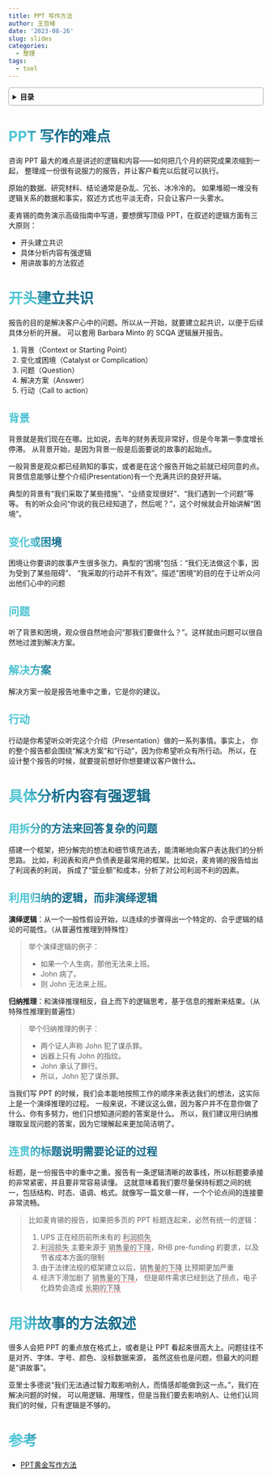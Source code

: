 ```yaml
---
title: PPT 写作方法
author: 王哲峰
date: '2023-08-26'
slug: slides
categories:
  - 整理
tags:
  - tool
---
```


<style>
h1 {
    background-color: #2B90B6;
    background-image: linear-gradient(45deg, #4EC5D4 10%, #146b8c 20%);
    background-size: 100%;
    -webkit-background-clip: text;
    -moz-background-clip: text;
    -webkit-text-fill-color: transparent;
    -moz-text-fill-color: transparent;
}
h2 {
    background-color: #2B90B6;
    background-image: linear-gradient(45deg, #4EC5D4 10%, #146b8c 20%);
    background-size: 100%;
    -webkit-background-clip: text;
    -moz-background-clip: text;
    -webkit-text-fill-color: transparent;
    -moz-text-fill-color: transparent;
}
h3 {
    background-color: #2B90B6;
    background-image: linear-gradient(45deg, #4EC5D4 10%, #146b8c 20%);
    background-size: 100%;
    -webkit-background-clip: text;
    -moz-background-clip: text;
    -webkit-text-fill-color: transparent;
    -moz-text-fill-color: transparent;
}
details {
    border: 1px solid #aaa;
    border-radius: 4px;
    padding: .5em .5em 0;
}
summary {
    font-weight: bold;
    margin: -.5em -.5em 0;
    padding: .5em;
}
details[open] {
    padding: .5em;
}
details[open] summary {
    border-bottom: 1px solid #aaa;
    margin-bottom: .5em;
}
</style>

<details><summary>目录</summary><p>

- [PPT 写作的难点](#ppt-写作的难点)
- [开头建立共识](#开头建立共识)
    - [背景](#背景)
    - [变化或困境](#变化或困境)
    - [问题](#问题)
    - [解决方案](#解决方案)
    - [行动](#行动)
- [具体分析内容有强逻辑](#具体分析内容有强逻辑)
    - [用拆分的方法来回答复杂的问题](#用拆分的方法来回答复杂的问题)
    - [利用归纳的逻辑，而非演绎逻辑](#利用归纳的逻辑而非演绎逻辑)
    - [连贯的标题说明需要论证的过程](#连贯的标题说明需要论证的过程)
- [用讲故事的方法叙述](#用讲故事的方法叙述)
- [参考](#参考)
</p></details><p></p>

# PPT 写作的难点

咨询 PPT 最大的难点是讲述的逻辑和内容——如何把几个月的研究成果浓缩到一起，
整理成一份很有说服力的报告，并让客户看完以后就可以执行。

原始的数据、研究材料、结论通常是杂乱、冗长、冰冷冷的。
如果堆砌一堆没有逻辑关系的数据和事实，叙述方式也平淡无奇，只会让客户一头雾水。

麦肯锡的商务演示高级指南中写道，要想撰写顶级 PPT，在叙述的逻辑方面有三大原则：

* 开头建立共识
* 具体分析内容有强逻辑
* 用讲故事的方法叙述

# 开头建立共识

报告的目的是解决客户心中的问题。所以从一开始，就要建立起共识，以便于后续具体分析的开展。
可以套用 Barbara Minto 的 SCQA 逻辑展开报告。

1. 背景（Context or Starting Point）
2. 变化或困境（Catalyst or Complication）
3. 问题（Question）
4. 解决方案（Answer）
5. 行动（Call to action）

## 背景

背景就是我们现在在哪。比如说，去年的财务表现非常好，但是今年第一季度增长停滞。
从背景开始，是因为背景一般是后面要说的故事的起始点。

一般背景是观众都已经熟知的事实，或者是在这个报告开始之前就已经同意的点。
背景信息能够让整个介绍(Presentation)有一个充满共识的良好开端。

典型的背景有“我们采取了某些措施”、“业绩变现很好”、“我们遇到一个问题”等等。
有的听众会问“你说的我已经知道了，然后呢？”，这个时候就会开始讲解“困境”。

## 变化或困境 

困境让你要讲的故事产生很多张力。典型的“困境”包括：“我们无法做这个事，因为受到了某些阻碍”、
“我采取的行动并不有效”。描述"困境”的目的在于让听众问出他们心中的问题

## 问题

听了背景和困境，观众很自然地会问“那我们要做什么？”。这样就由问题可以很自然地过渡到解决方案。

## 解决方案

解决方案一般是报告地重中之重，它是你的建议。

## 行动

行动是你希望听众听完这个介绍（Presentation）做的一系列事情。事实上，
你的整个报告都会围绕“解决方案”和“行动”，因为你希望听众有所行动。
所以，在设计整个报告的时候，就要提前想好你想要建议客户做什么。

# 具体分析内容有强逻辑

## 用拆分的方法来回答复杂的问题

搭建一个框架，把分解完的想法和细节填充进去，能清晰地向客户表达我们的分析思路。
比如，利润表和资产负债表是最常用的框架。比如说，麦肯锡的报告给出了利润表的利润，
拆成了“营业额”和成本，分析了对公司利润不利的因素。

## 利用归纳的逻辑，而非演绎逻辑

**演绎逻辑**：从一个一般性假设开始，以连续的步骤得出一个特定的、合乎逻辑的结论的可能性。（从普遍性推理到特殊性）

> 举个演绎逻辑的例子：
> 
> * 如果一个人生病，那他无法来上班。
> * John 病了。
> * 则 John 无法来上班。

**归纳推理**：和演绎推理相反，自上而下的逻辑思考，基于信息的推断来结束。（从特殊性推理到普遍性）

> 举个归纳推理的例子：
> 
> * 两个证人声称 John 犯了谋杀罪。
> * 凶器上只有 John 的指纹。
> * John 承认了罪行。
> * 所以，John 犯了谋杀罪。

当我们写 PPT 的时候，我们会本能地按照工作的顺序来表达我们的想法，这实际上是一个演绎推理的过程。
一般来说，不建议这么做，因为客户并不在意你做了什么、你有多努力，他们只想知道问题的答案是什么。
所以，我们建议用归纳推理取呈现问题的答案，因为它理解起来更加简洁明了。

## 连贯的标题说明需要论证的过程

标题，是一份报告中的重中之重。报告有一条逻辑清晰的故事线，所以标题要承接的非常紧密，并且要非常容易读懂。
这就意味着我们要尽量保持标题之间的统一，包括结构、时态、语调、格式。就像写一篇文章一样，一个个论点间的连接要非常流畅。

> 比如麦肯锡的报告，如果把多页的 PPT 标题连起来，必然有统一的逻辑：
> 
> 1. UPS 正在经历前所未有的 <span style='border-bottom:1.5px dashed red;'>利润损失</span>
> 2. <span style='border-bottom:1.5px dashed red;'>利润损失</span> 主要来源于 <span style='border-bottom:1.5px dashed red;'>销售量的下降</span>，RHB pre-funding 的要求，以及节省成本方面的限制
> 3. 由于法律法规的框架建立以后，<span style='border-bottom:1.5px dashed red;'>销售量的下降</span> 比预期更加严重
> 4. 经济下滑加剧了 <span style='border-bottom:1.5px dashed red;'>销售量的下降</span>，
>    但是邮件需求已经到达了拐点，电子化趋势会造成 <span style='border-bottom:1.5px dashed red;'>长期的下降</span>

# 用讲故事的方法叙述

很多人会把 PPT 的重点放在格式上，或者是让 PPT 看起来很高大上。问题往往不是对齐、字体、字号、颜色、没标数据来源，
虽然这些也是问题，但最大的问题是“讲故事”。

亚里士多德说“我们无法通过智力取影响别人，而情感却能做到这一点。”，我们在解决问题的时候，
可以用逻辑、用理性，但是当我们要去影响别人、让他们认同我们的时候，只有逻辑是不够的。


# 参考

* [PPT黄金写作方法](https://mp.weixin.qq.com/s/4kC_YJvwxwbzOnxBoX2ARw)
